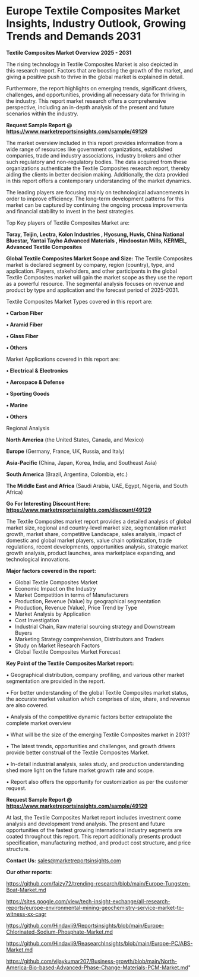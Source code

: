 # Europe Textile Composites Market Insights, Industry Outlook, Growing Trends and Demands 2031

<Strong> Textile Composites Market Overview 2025 - 2031</strong>

The rising technology in Textile Composites Market is also depicted in this research report. Factors that are boosting the growth of the market, and giving a positive push to thrive in the global market is explained in detail.

Furthermore, the report highlights on emerging trends, significant drivers, challenges, and opportunities, providing all necessary data for thriving in the industry. This report market research offers a comprehensive perspective, including an in-depth analysis of the present and future scenarios within the industry.

<strong>Request Sample Report @ <a href=https://www.marketreportsinsights.com/sample/49129>https://www.marketreportsinsights.com/sample/49129</a></strong>

The market overview included in this report provides information from a wide range of resources like government organizations, established companies, trade and industry associations, industry brokers and other such regulatory and non-regulatory bodies. The data acquired from these organizations authenticate the Textile Composites research report, thereby aiding the clients in better decision making. Additionally, the data provided in this report offers a contemporary understanding of the market dynamics.

The leading players are focusing mainly on technological advancements in order to improve efficiency. The long-term development patterns for this market can be captured by continuing the ongoing process improvements and financial stability to invest in the best strategies.

Top Key players of Textile Composites Market are:

<strong>Toray, Teijin, Lectra, Kolon Industries , Hyosung, Huvis, China National Bluestar, Yantai Tayho Advanced Materials , Hindoostan Mills, KERMEL, Advanced Textile Composites</strong>

<strong><b>Global Textile Composites Market Scope and Size:</b></strong>
The Textile Composites market is declared segment by company, region (country), type, and application. Players, stakeholders, and other participants in the global Textile Composites market will gain the market scope as they use the report as a powerful resource. The segmental analysis focuses on revenue and product by type and application and the forecast period of 2025-2031.

Textile Composites Market Types covered in this report are:

<strong>•  Carbon Fiber

•  Aramid Fiber

•  Glass Fiber

•  Others</strong>

Market Applications covered in this report are:

<strong>•  Electrical & Electronics

•  Aerospace & Defense

•  Sporting Goods

•  Marine

•  Others</strong> 

Regional Analysis

<strong>North America</strong> (the United States, Canada, and Mexico)

<strong>Europe</strong> (Germany, France, UK, Russia, and Italy)

<strong>Asia-Pacific</strong> (China, Japan, Korea, India, and Southeast Asia)

<strong>South America</strong> (Brazil, Argentina, Colombia, etc.)

<strong>The Middle East and Africa</strong> (Saudi Arabia, UAE, Egypt, Nigeria, and South Africa)

<strong>Go For Interesting Discount Here: <a href=https://www.marketreportsinsights.com/discount/49129>https://www.marketreportsinsights.com/discount/49129</a></strong>

The Textile Composites market report provides a detailed analysis of global market size, regional and country-level market size, segmentation market growth, market share, competitive Landscape, sales analysis, impact of domestic and global market players, value chain optimization, trade regulations, recent developments, opportunities analysis, strategic market growth analysis, product launches, area marketplace expanding, and technological innovations.

<strong><b>Major factors covered in the report:</b></strong>
<ul>
  <li>Global Textile Composites Market </li>
  <li>Economic Impact on the Industry</li>
  <li>Market Competition in terms of Manufacturers</li>
  <li>Production, Revenue (Value) by geographical segmentation</li>
  <li>Production, Revenue (Value), Price Trend by Type</li>
  <li>Market Analysis by Application</li>
  <li>Cost Investigation</li>
  <li>Industrial Chain, Raw material sourcing strategy and Downstream Buyers</li>
  <li>Marketing Strategy comprehension, Distributors and Traders</li>
  <li>Study on Market Research Factors</li>
  <li>Global Textile Composites Market Forecast</li>
</ul>

<strong><b>Key Point of the Textile Composites Market report:</b></strong>

• Geographical distribution, company profiling, and various other market segmentation are provided in the report.

• For better understanding of the global Textile Composites market status, the accurate market valuation which comprises of size, share, and revenue are also covered.

• Analysis of the competitive dynamic factors better extrapolate the complete market overview

• What will be the size of the emerging Textile Composites market in 2031?

• The latest trends, opportunities and challenges, and growth drivers provide better construal of the Textile Composites Market.

• In-detail industrial analysis, sales study, and production understanding shed more light on the future market growth rate and scope.

• Report also offers the opportunity for customization as per the customer request.

<strong>Request Sample Report @ <a href=https://www.marketreportsinsights.com/sample/49129>https://www.marketreportsinsights.com/sample/49129</a></strong>

At last, the Textile Composites Market report includes investment come analysis and development trend analysis. The present and future opportunities of the fastest growing international industry segments are coated throughout this report. This report additionally presents product specification, manufacturing method, and product cost structure, and price structure.

<strong>Contact Us:</strong>
sales@marketreportsinsights.com

<strong>Our other reports:</strong>

<a href=https://github.com/faizy72/trending-research/blob/main/Europe-Tungsten-Boat-Market.md>https://github.com/faizy72/trending-research/blob/main/Europe-Tungsten-Boat-Market.md</a>

<a href=https://sites.google.com/view/tech-insight-exchange/all-research-reports/europe-environmental-mining-geochemistry-service-market-to-witness-xx-cagr>https://sites.google.com/view/tech-insight-exchange/all-research-reports/europe-environmental-mining-geochemistry-service-market-to-witness-xx-cagr</a>

<a href=https://github.com/Hindavii9/Reportsinsights/blob/main/Europe-Chlorinated-Sodium-Phosphate-Market.md>https://github.com/Hindavii9/Reportsinsights/blob/main/Europe-Chlorinated-Sodium-Phosphate-Market.md</a>

<a href=https://github.com/Hindavii9/ReasearchInsights/blob/main/Europe-PC/ABS-Market.md>https://github.com/Hindavii9/ReasearchInsights/blob/main/Europe-PC/ABS-Market.md</a>

<a href=https://github.com/vijaykumar207/Business-growth/blob/main/North-America-Bio-based-Advanced-Phase-Change-Materials-PCM-Market.md>https://github.com/vijaykumar207/Business-growth/blob/main/North-America-Bio-based-Advanced-Phase-Change-Materials-PCM-Market.md</a>"

